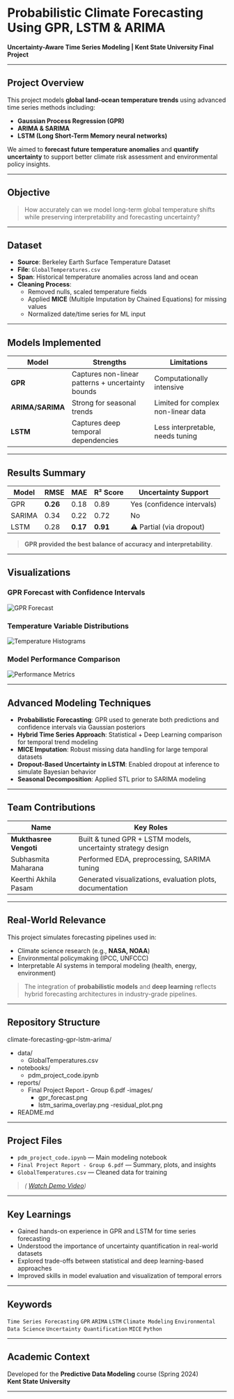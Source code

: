 # Probabilistic Climate Forecasting Using GPR, LSTM & ARIMA  
**Uncertainty-Aware Time Series Modeling | Kent State University Final Project**

---

##  Project Overview

This project models **global land-ocean temperature trends** using advanced time series methods including:
- **Gaussian Process Regression (GPR)**  
- **ARIMA & SARIMA**  
- **LSTM (Long Short-Term Memory neural networks)**

We aimed to **forecast future temperature anomalies** and **quantify uncertainty** to support better climate risk assessment and environmental policy insights.

---

##  Objective

> How accurately can we model long-term global temperature shifts while preserving interpretability and forecasting uncertainty?

---

##  Dataset

- **Source**: Berkeley Earth Surface Temperature Dataset  
- **File**: `GlobalTemperatures.csv`  
- **Span**: Historical temperature anomalies across land and ocean  
- **Cleaning Process**:  
  - Removed nulls, scaled temperature fields  
  - Applied **MICE** (Multiple Imputation by Chained Equations) for missing values  
  - Normalized date/time series for ML input  

---

##  Models Implemented

| Model           | Strengths                                           | Limitations                        |
|----------------|-----------------------------------------------------|------------------------------------|
| **GPR**         | Captures non-linear patterns + uncertainty bounds   | Computationally intensive          |
| **ARIMA/SARIMA**| Strong for seasonal trends                          | Limited for complex non-linear data|
| **LSTM**        | Captures deep temporal dependencies                 | Less interpretable, needs tuning   |

---

##  Results Summary

| Model        | RMSE   | MAE   | R² Score | Uncertainty Support         |
|--------------|--------|-------|----------|-----------------------------|
| GPR          | **0.26** | 0.18 | 0.89     |  Yes (confidence intervals) |
| SARIMA       | 0.34   | 0.22 | 0.72     |  No                        |
| LSTM         | 0.28   | **0.17** | **0.91** | ⚠ Partial (via dropout)     |

>  **GPR provided the best balance of accuracy and interpretability**.

---

##  Visualizations

### GPR Forecast with Confidence Intervals  
![GPR Forecast](gpr_confidence_forecast.png)

### Temperature Variable Distributions  
![Temperature Histograms](temp_variable_histograms.png)


### Model Performance Comparison  
![Performance Metrics](model_performance_comparison.png)


---

##  Advanced Modeling Techniques

- **Probabilistic Forecasting**: GPR used to generate both predictions and confidence intervals via Gaussian posteriors  
- **Hybrid Time Series Approach**: Statistical + Deep Learning comparison for temporal trend modeling  
- **MICE Imputation**: Robust missing data handling for large temporal datasets  
- **Dropout-Based Uncertainty in LSTM**: Enabled dropout at inference to simulate Bayesian behavior  
- **Seasonal Decomposition**: Applied STL prior to SARIMA modeling  

---

##  Team Contributions

| Name                   | Key Roles                                                                     |
|------------------------|--------------------------------------------------------------------------------|
| **Mukthasree Vengoti** | Built & tuned GPR + LSTM models, uncertainty strategy design                   |
| Subhasmita Maharana    | Performed EDA, preprocessing, SARIMA tuning                                   |
| Keerthi Akhila Pasam   | Generated visualizations, evaluation plots, documentation                     |

---

##  Real-World Relevance

This project simulates forecasting pipelines used in:
-  Climate science research (e.g., **NASA, NOAA**)  
-  Environmental policymaking (IPCC, UNFCCC)  
-  Interpretable AI systems in temporal modeling (health, energy, environment)

> The integration of **probabilistic models** and **deep learning** reflects hybrid forecasting architectures in industry-grade pipelines.

---

##  Repository Structure
climate-forecasting-gpr-lstm-arima/
- data/
    - GlobalTemperatures.csv
- notebooks/
    - pdm_project_code.ipynb
- reports/
  - Final Project Report - Group 6.pdf
  -images/
    - gpr_forecast.png
    - lstm_sarima_overlay.png
    -residual_plot.png
- README.md


---

##  Project Files

-  `pdm_project_code.ipynb` — Main modeling notebook  
-  `Final Project Report - Group 6.pdf` — Summary, plots, and insights  
-  `GlobalTemperatures.csv` — Cleaned data for training  
  > _( [Watch Demo Video](https://drive.google.com/your-link))_

---

##  Key Learnings

- Gained hands-on experience in GPR and LSTM for time series forecasting  
- Understood the importance of uncertainty quantification in real-world datasets  
- Explored trade-offs between statistical and deep learning-based approaches  
- Improved skills in model evaluation and visualization of temporal errors  

---

##  Keywords

`Time Series Forecasting` `GPR` `ARIMA` `LSTM` `Climate Modeling` `Environmental Data Science` `Uncertainty Quantification` `MICE` `Python`

---

##  Academic Context

Developed for the **Predictive Data Modeling** course (Spring 2024)  
 **Kent State University**

---



